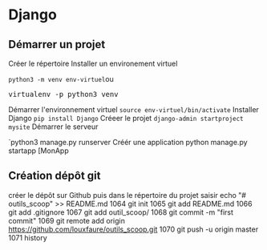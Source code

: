 # Django
## Démarrer un projet
Créer le répertoire 
Installer un environement virtuel 

`python3 -m venv env-virtuel`ou 

<pre>virtualenv -p python3 venv</pre>


Démarrer l'environnement virtuel
`source env-virtuel/bin/activate`
Installer Django 
`pip install Django`
Créeer le projet
`django-admin startproject mysite`
Démarrer le serveur

`python3 manage.py runserver
Créér une application
python manage.py startapp [MonApp

## Création dépôt git
créer le dépôt sur Github
puis dans le répertoire du projet saisir
echo "# outils_scoop" >> README.md
 1064  git init
 1065  git add README.md 
 1066  git add .gitignore 
 1067  git add outil_scoop/
 1068  git commit -m "first commit"
 1069  git remote add origin https://github.com/louxfaure/outils_scoop.git
 1070  git push -u origin master
 1071  history


